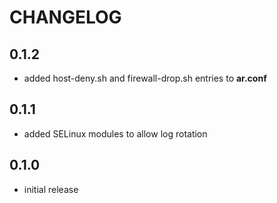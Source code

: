 # CHANGELOG

## 0.1.2

* added host-deny.sh and firewall-drop.sh entries to **ar.conf**

## 0.1.1

* added SELinux modules to allow log rotation

## 0.1.0

* initial release
